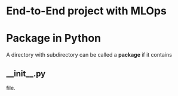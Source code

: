 # End-to-End project with MLOps

<h1>Package in Python</h1>
A directory with subdirectory can be called a <b>package</b> if it contains <h2>__init__.py</h2> file.

